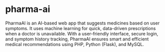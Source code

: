 # pharma-ai
PharmaAI is an AI-based web app that suggests medicines based on user symptoms. It uses machine learning for quick, data-driven prescriptions when a doctor is unavailable. With a user-friendly interface, secure login, and symptom history tracking, PharmaAI ensures smart and efficient medical recommendations using PHP, Python (Flask), and MySQL.
